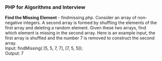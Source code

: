 <h3>PHP for Algorithms and Interview</h3>

**Find the Missing Element** - findmissing.php.
Consider an array of non-negative integers. A second array is formed by shuffling the elements of the first array and deleting a random element. Given these two arrays, find which element is missing in the second array.
Here is an example input, the first array is shuffled and the number 7 is removed to construct the second array.<br>
Input: findMissing( \[5, 5, 7, 7\], \[7, 5, 5\]);<br>
Output: 7<br>
